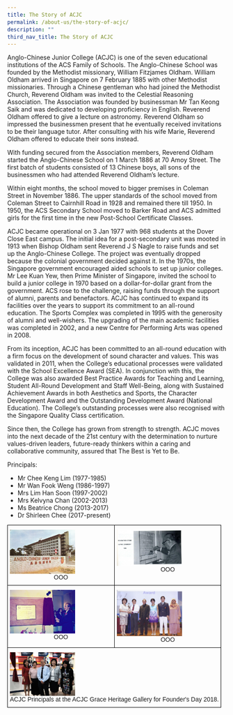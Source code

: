 ```yaml
---
title: The Story of ACJC
permalink: /about-us/the-story-of-acjc/
description: ""
third_nav_title: The Story of ACJC
---
```

Anglo-Chinese Junior College (ACJC) is one of the seven educational institutions of the ACS Family of Schools. The Anglo-Chinese School was founded by the Methodist missionary, William Fitzjames Oldham. William Oldham arrived in Singapore on 7 February 1885 with other Methodist missionaries. Through a Chinese gentleman who had joined the Methodist Church, Reverend Oldham was invited to the Celestial Reasoning Association. The Association was founded by businessman Mr Tan Keong Saik and was dedicated to developing proficiency in English. Reverend Oldham offered to give a lecture on astronomy. Reverend Oldham so impressed the businessmen present that he eventually received invitations to be their language tutor. After consulting with his wife Marie, Reverend Oldham offered to educate their sons instead.

  

With funding secured from the Association members, Reverend Oldham started the Anglo-Chinese School on 1 March 1886 at 70 Amoy Street. The first batch of students consisted of 13 Chinese boys, all sons of the businessmen who had attended Reverend Oldham’s lecture.

  

Within eight months, the school moved to bigger premises in Coleman Street in November 1886. The upper standards of the school moved from Coleman Street to Cairnhill Road in 1928 and remained there till 1950. In 1950, the ACS Secondary School moved to Barker Road and ACS admitted girls for the first time in the new Post-School Certificate Classes.

  

ACJC became operational on 3 Jan 1977 with 968 students at the Dover Close East campus. The initial idea for a post-secondary unit was mooted in 1913 when Bishop Oldham sent Reverend J S Nagle to raise funds and set up the Anglo-Chinese College. The project was eventually dropped because the colonial government decided against it. In the 1970s, the Singapore government encouraged aided schools to set up junior colleges. Mr Lee Kuan Yew, then Prime Minister of Singapore, invited the school to build a junior college in 1970 based on a dollar-for-dollar grant from the government. ACS rose to the challenge, raising funds through the support of alumni, parents and benefactors. ACJC has continued to expand its facilities over the years to support its commitment to an all-round education. The Sports Complex was completed in 1995 with the generosity of alumni and well-wishers. The upgrading of the main academic facilities was completed in 2002, and a new Centre for Performing Arts was opened in 2008.

From its inception, ACJC has been committed to an all-round education with a firm focus on the development of sound character and values. This was validated in 2011, when the College’s educational processes were validated with the School Excellence Award (SEA). In conjunction with this, the College was also awarded Best Practice Awards for Teaching and Learning, Student All-Round Development and Staff Well-Being, along with Sustained Achievement Awards in both Aesthetics and Sports, the Character Development Award and the Outstanding Development Award (National Education). The College’s outstanding processes were also recognised with the Singapore Quality Class certification.

  

Since then, the College has grown from strength to strength. ACJC moves into the next decade of the 21st century with the determination to nurture values-driven leaders, future-ready thinkers within a caring and collaborative community, assured that The Best is Yet to Be.


Principals:
*   Mr Chee Keng Lim (1977-1985)
*   Mr Wan Fook Weng (1986-1997)
*   Mrs Lim Han Soon (1997-2002)
*   Mrs Kelvyna Chan (2002-2013)
*   Ms Beatrice Chong (2013-2017)
*   Dr Shirleen Chee (2017-present)

		
<style type="text/css">
.tg  {border-collapse:collapse;border-spacing:0;}
.tg td{border-color:black;border-style:solid;border-width:1px;font-family:Arial, sans-serif;font-size:14px;
  overflow:hidden;padding:10px 5px;word-break:normal;}
.tg th{border-color:black;border-style:solid;border-width:1px;font-family:Arial, sans-serif;font-size:14px;
  font-weight:normal;overflow:hidden;padding:10px 5px;word-break:normal;}
.tg .tg-0lax{text-align:left;vertical-align:top}
</style>
<table class="tg">
<thead>
  <tr>
    <th class="tg-0lax"><img align="center" style="width:150px" src="/images/The%20ACJC%20main%20gate%20in%201977.jpeg"><figcaption style="text-align:center;">OOO</figcaption></th>
    <th class="tg-0lax"><img align="center" style="width:150px" src="/images/Dr%20Tan%20Sri%20Tan%20Chin%20Tuan%20laying%20the%20foundation%20stone.jpeg"><figcaption style="text-align:center;">OOO</figcaption></th>
  </tr>
</thead>
<tbody>
  <tr>
    <td class="tg-0lax"><img align="center" style="width:150px" src="/images/the%20sports%20complex%20opening%20ceremony%20in%201997.jpeg"><figcaption style="text-align:center;">OOO</figcaption></td>
    <td class="tg-0lax"><img align="center" style="width:150px" src="/images/mrs%20kelvyna%20chan%20receiving%20the%20school%20excellence%20award%20with%20members%20of%20the%20acjc%20family%20in%202011.png"><figcaption style="text-align:center;">OOO</figcaption></td>
  </tr>
  <tr>
    <td colspan="2" class="tg-0lax"><img align="center" style="width:150px" src="/images/acjc%20principals%20at%20the%20acjc%20grace%20heritage%20gallery%20for%20founder_s%20day%202018.jpeg"><figcaption style="text-align:center;">ACJC Principals at the ACJC Grace Heritage Gallery for Founder's Day 2018.</figcaption></td>
  </tr>
</tbody>
</table>

